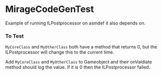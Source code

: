 # MirageCodeGenTest

Example of running ILPostprocessor on asmdef it also depends on.

### To Test

`MyCoreClass` and `MyOtherClass` both have a method that returns 0, but the ILPostprocessor will change this to the current time.

Add `MyCoreClass` and `MyOtherClass` to Gameobject and their onValdiate method should log the value. If it is 0 then the ILPostprocessor failed.

